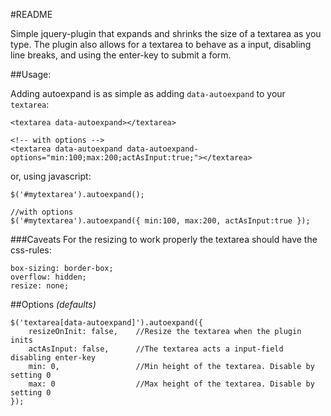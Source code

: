 #README

Simple jquery-plugin that expands and shrinks the size of a textarea as you type. The plugin also allows for a textarea to behave as a input, disabling line breaks, and using the enter-key to submit a form.

##Usage:
	
Adding autoexpand is as simple as adding `data-autoexpand` to your `textarea`:

	<textarea data-autoexpand></textarea>

	<!-- with options -->
	<textarea data-autoexpand data-autoexpand-options="min:100;max:200;actAsInput:true;"></textarea>

or, using javascript:

	$('#mytextarea').autoexpand();
	
	//with options
	$('#mytextarea').autoexpand({ min:100, max:200, actAsInput:true });	

###Caveats
For the resizing to work properly the textarea should have the css-rules:
	
	box-sizing: border-box;
	overflow: hidden;
	resize: none;

##Options *(defaults)*

	$('textarea[data-autoexpand]').autoexpand({
		resizeOnInit: false,	//Resize the textarea when the plugin inits
		actAsInput: false,		//The textarea acts a input-field disabling enter-key
		min: 0,					//Min height of the textarea. Disable by setting 0
		max: 0					//Max height of the textarea. Disable by setting 0
	});